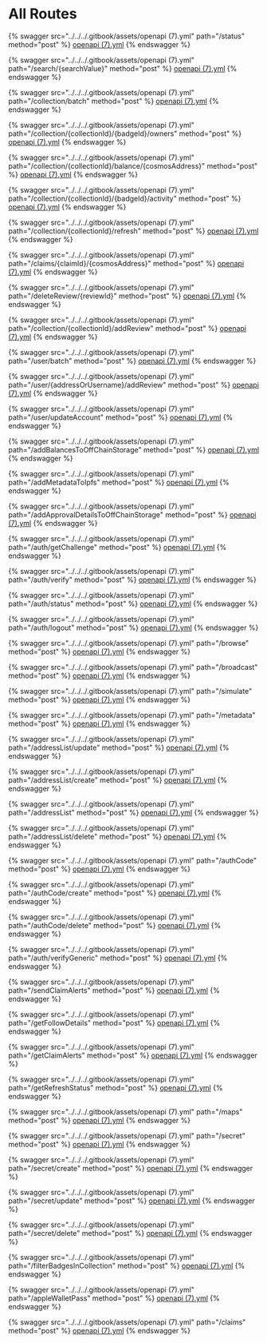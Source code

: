 # All Routes



{% swagger src="../../../.gitbook/assets/openapi (7).yml" path="/status" method="post" %}
[openapi (7).yml](<../../../.gitbook/assets/openapi (7).yml>)
{% endswagger %}

{% swagger src="../../../.gitbook/assets/openapi (7).yml" path="/search/{searchValue}" method="post" %}
[openapi (7).yml](<../../../.gitbook/assets/openapi (7).yml>)
{% endswagger %}

{% swagger src="../../../.gitbook/assets/openapi (7).yml" path="/collection/batch" method="post" %}
[openapi (7).yml](<../../../.gitbook/assets/openapi (7).yml>)
{% endswagger %}

{% swagger src="../../../.gitbook/assets/openapi (7).yml" path="/collection/{collectionId}/{badgeId}/owners" method="post" %}
[openapi (7).yml](<../../../.gitbook/assets/openapi (7).yml>)
{% endswagger %}

{% swagger src="../../../.gitbook/assets/openapi (7).yml" path="/collection/{collectionId}/balance/{cosmosAddress}" method="post" %}
[openapi (7).yml](<../../../.gitbook/assets/openapi (7).yml>)
{% endswagger %}

{% swagger src="../../../.gitbook/assets/openapi (7).yml" path="/collection/{collectionId}/{badgeId}/activity" method="post" %}
[openapi (7).yml](<../../../.gitbook/assets/openapi (7).yml>)
{% endswagger %}

{% swagger src="../../../.gitbook/assets/openapi (7).yml" path="/collection/{collectionId}/refresh" method="post" %}
[openapi (7).yml](<../../../.gitbook/assets/openapi (7).yml>)
{% endswagger %}

{% swagger src="../../../.gitbook/assets/openapi (7).yml" path="/claims/{claimId}/{cosmosAddress}" method="post" %}
[openapi (7).yml](<../../../.gitbook/assets/openapi (7).yml>)
{% endswagger %}

{% swagger src="../../../.gitbook/assets/openapi (7).yml" path="/deleteReview/{reviewId}" method="post" %}
[openapi (7).yml](<../../../.gitbook/assets/openapi (7).yml>)
{% endswagger %}

{% swagger src="../../../.gitbook/assets/openapi (7).yml" path="/collection/{collectionId}/addReview" method="post" %}
[openapi (7).yml](<../../../.gitbook/assets/openapi (7).yml>)
{% endswagger %}

{% swagger src="../../../.gitbook/assets/openapi (7).yml" path="/user/batch" method="post" %}
[openapi (7).yml](<../../../.gitbook/assets/openapi (7).yml>)
{% endswagger %}

{% swagger src="../../../.gitbook/assets/openapi (7).yml" path="/user/{addressOrUsername}/addReview" method="post" %}
[openapi (7).yml](<../../../.gitbook/assets/openapi (7).yml>)
{% endswagger %}

{% swagger src="../../../.gitbook/assets/openapi (7).yml" path="/user/updateAccount" method="post" %}
[openapi (7).yml](<../../../.gitbook/assets/openapi (7).yml>)
{% endswagger %}

{% swagger src="../../../.gitbook/assets/openapi (7).yml" path="/addBalancesToOffChainStorage" method="post" %}
[openapi (7).yml](<../../../.gitbook/assets/openapi (7).yml>)
{% endswagger %}

{% swagger src="../../../.gitbook/assets/openapi (7).yml" path="/addMetadataToIpfs" method="post" %}
[openapi (7).yml](<../../../.gitbook/assets/openapi (7).yml>)
{% endswagger %}

{% swagger src="../../../.gitbook/assets/openapi (7).yml" path="/addApprovalDetailsToOffChainStorage" method="post" %}
[openapi (7).yml](<../../../.gitbook/assets/openapi (7).yml>)
{% endswagger %}

{% swagger src="../../../.gitbook/assets/openapi (7).yml" path="/auth/getChallenge" method="post" %}
[openapi (7).yml](<../../../.gitbook/assets/openapi (7).yml>)
{% endswagger %}

{% swagger src="../../../.gitbook/assets/openapi (7).yml" path="/auth/verify" method="post" %}
[openapi (7).yml](<../../../.gitbook/assets/openapi (7).yml>)
{% endswagger %}

{% swagger src="../../../.gitbook/assets/openapi (7).yml" path="/auth/status" method="post" %}
[openapi (7).yml](<../../../.gitbook/assets/openapi (7).yml>)
{% endswagger %}

{% swagger src="../../../.gitbook/assets/openapi (7).yml" path="/auth/logout" method="post" %}
[openapi (7).yml](<../../../.gitbook/assets/openapi (7).yml>)
{% endswagger %}

{% swagger src="../../../.gitbook/assets/openapi (7).yml" path="/browse" method="post" %}
[openapi (7).yml](<../../../.gitbook/assets/openapi (7).yml>)
{% endswagger %}

{% swagger src="../../../.gitbook/assets/openapi (7).yml" path="/broadcast" method="post" %}
[openapi (7).yml](<../../../.gitbook/assets/openapi (7).yml>)
{% endswagger %}

{% swagger src="../../../.gitbook/assets/openapi (7).yml" path="/simulate" method="post" %}
[openapi (7).yml](<../../../.gitbook/assets/openapi (7).yml>)
{% endswagger %}

{% swagger src="../../../.gitbook/assets/openapi (7).yml" path="/metadata" method="post" %}
[openapi (7).yml](<../../../.gitbook/assets/openapi (7).yml>)
{% endswagger %}

{% swagger src="../../../.gitbook/assets/openapi (7).yml" path="/addressList/update" method="post" %}
[openapi (7).yml](<../../../.gitbook/assets/openapi (7).yml>)
{% endswagger %}

{% swagger src="../../../.gitbook/assets/openapi (7).yml" path="/addressList/create" method="post" %}
[openapi (7).yml](<../../../.gitbook/assets/openapi (7).yml>)
{% endswagger %}

{% swagger src="../../../.gitbook/assets/openapi (7).yml" path="/addressList" method="post" %}
[openapi (7).yml](<../../../.gitbook/assets/openapi (7).yml>)
{% endswagger %}

{% swagger src="../../../.gitbook/assets/openapi (7).yml" path="/addressList/delete" method="post" %}
[openapi (7).yml](<../../../.gitbook/assets/openapi (7).yml>)
{% endswagger %}

{% swagger src="../../../.gitbook/assets/openapi (7).yml" path="/authCode" method="post" %}
[openapi (7).yml](<../../../.gitbook/assets/openapi (7).yml>)
{% endswagger %}

{% swagger src="../../../.gitbook/assets/openapi (7).yml" path="/authCode/create" method="post" %}
[openapi (7).yml](<../../../.gitbook/assets/openapi (7).yml>)
{% endswagger %}

{% swagger src="../../../.gitbook/assets/openapi (7).yml" path="/authCode/delete" method="post" %}
[openapi (7).yml](<../../../.gitbook/assets/openapi (7).yml>)
{% endswagger %}

{% swagger src="../../../.gitbook/assets/openapi (7).yml" path="/auth/verifyGeneric" method="post" %}
[openapi (7).yml](<../../../.gitbook/assets/openapi (7).yml>)
{% endswagger %}

{% swagger src="../../../.gitbook/assets/openapi (7).yml" path="/sendClaimAlerts" method="post" %}
[openapi (7).yml](<../../../.gitbook/assets/openapi (7).yml>)
{% endswagger %}

{% swagger src="../../../.gitbook/assets/openapi (7).yml" path="/getFollowDetails" method="post" %}
[openapi (7).yml](<../../../.gitbook/assets/openapi (7).yml>)
{% endswagger %}

{% swagger src="../../../.gitbook/assets/openapi (7).yml" path="/getClaimAlerts" method="post" %}
[openapi (7).yml](<../../../.gitbook/assets/openapi (7).yml>)
{% endswagger %}

{% swagger src="../../../.gitbook/assets/openapi (7).yml" path="/getRefreshStatus" method="post" %}
[openapi (7).yml](<../../../.gitbook/assets/openapi (7).yml>)
{% endswagger %}

{% swagger src="../../../.gitbook/assets/openapi (7).yml" path="/maps" method="post" %}
[openapi (7).yml](<../../../.gitbook/assets/openapi (7).yml>)
{% endswagger %}

{% swagger src="../../../.gitbook/assets/openapi (7).yml" path="/secret" method="post" %}
[openapi (7).yml](<../../../.gitbook/assets/openapi (7).yml>)
{% endswagger %}

{% swagger src="../../../.gitbook/assets/openapi (7).yml" path="/secret/create" method="post" %}
[openapi (7).yml](<../../../.gitbook/assets/openapi (7).yml>)
{% endswagger %}

{% swagger src="../../../.gitbook/assets/openapi (7).yml" path="/secret/update" method="post" %}
[openapi (7).yml](<../../../.gitbook/assets/openapi (7).yml>)
{% endswagger %}

{% swagger src="../../../.gitbook/assets/openapi (7).yml" path="/secret/delete" method="post" %}
[openapi (7).yml](<../../../.gitbook/assets/openapi (7).yml>)
{% endswagger %}

{% swagger src="../../../.gitbook/assets/openapi (7).yml" path="/filterBadgesInCollection" method="post" %}
[openapi (7).yml](<../../../.gitbook/assets/openapi (7).yml>)
{% endswagger %}

{% swagger src="../../../.gitbook/assets/openapi (7).yml" path="/appleWalletPass" method="post" %}
[openapi (7).yml](<../../../.gitbook/assets/openapi (7).yml>)
{% endswagger %}

{% swagger src="../../../.gitbook/assets/openapi (7).yml" path="/claims" method="post" %}
[openapi (7).yml](<../../../.gitbook/assets/openapi (7).yml>)
{% endswagger %}
